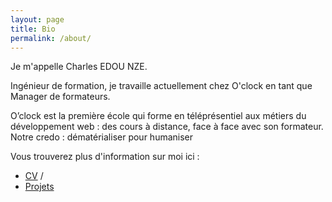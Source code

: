 ```yaml
---
layout: page
title: Bio
permalink: /about/
---
```


Je m'appelle Charles EDOU NZE.

Ingénieur de formation, je travaille actuellement chez O'clock en tant que Manager de formateurs.

O’clock est la première école qui forme en téléprésentiel aux métiers du développement web : des cours à distance, face à face avec son formateur. Notre credo : dématérialiser pour humaniser

Vous trouverez plus d'information sur moi ici :

- [CV](https://www.linkedin.com/in/charlesen/) /
- [Projets](https://github.com/charlesen#my-projects-)

